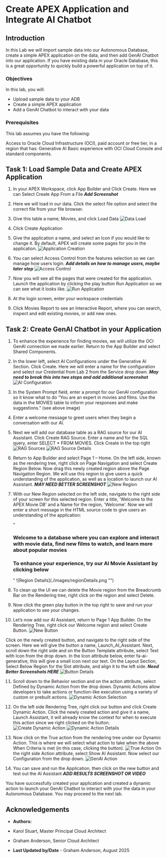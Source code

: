 # Create APEX Application and Integrate AI Chatbot

## Introduction

In this Lab we will import sample data into our Autonomous Database, create a simple APEX application on the data, and then add GenAI Chatbot into our application. If you have existing data in your Oracle Database, this is a great opportunity to quickly build a powerful application on top of it.


### Objectives

In this lab, you will:
* Upload sample data to your ADB
* Create a simple APEX application
* Add a GenAI Chatbot to interact with your data

### Prerequisites

This lab assumes you have the following:

Access to Oracle Cloud Infrastructure (OCI), paid account or free tier, in a region that has:
Generative AI
Basic experience with OCI Cloud Console and standard components.

## Task 1: Load Sample Data and Create APEX Application

1. In your APEX Workspace, click App Builder and Click Create. Here we can Select Create App From a File  ***Add Screenshot***

2. Here we will load in our data. Click the select file option and select the correct file from your file browser. 

3. Give this table a name, Movies, and click Load Data
    ![Data Load](./images/dataLoad.png  "")

4. Click Create Application 

5. Give the application a name, and select an Icon if you would like to change it. By default, APEX will create some pages for you in the application.
    ![Application Creation](./images/applicationCreation.png  "")

6. You can select Access Control from the features selection so we can manage how users login. ***Add details on how to manage users, maybe later step***
    ![Access Control](./images/accessControl.png  "")

7. Now you will see all the pages that were created for the application. Launch the application by clicking the play button Run Application so we can see what it looks like.
    ![Run Application](./images/runApplication.png  "")

8. At the login screen, enter your workspace credentials 

9. Click Movies Report to see an Interactive Report, where you can search, inspect and edit existing movies, or add new ones. 

## Task 2: Create GenAI Chatbot in your Application

1. To enhance the experience for finding movies, we will utilize the OCI GenAI connection we made earlier. Return to the App Builder and select Shared Components.

2. In the lower left, select AI Configurations under the Generative AI Section. Click Create. Here we will enter a name for the configuration and select our Credential from Lab 2 from the Service drop down. ***May need to break this into two steps and add additional screenshot***
    ![AI Configuration](./images/aiConfiguration.png  "")

3. In the System Prompt field, enter a prompt for our GenAI configuration so it know what to do “You are an expert in movies and films. Use the data in the MOVIES table to inform your responses and make suggestions.” (see above image)

4. Enter a welcome message to greet users when they begin a conversation with our AI. 

5. Next we will add our database table as a RAG source for our AI Assistant. Click Create RAG Source. Enter a name and for the SQL query, enter SELECT * FROM MOVIES. Click Create in the top right 
    ![RAG Sources](./images/ragSources.png  "")
    ![RAG Source Details](./images/ragSourceDetails.png  "")

6. Return to App Builder and select Page 1 – Home. On the left side, known as the rendering tree, right click on Page Navigation and select Create Region Below. Now drag this newly created region above the Page Navigation Region. We will use this region to give users a quick understanding of the application, as well as a location to launch our AI Assistant. ***MAY NEED BETTER SCREENSHOT***
    ![New Region](./images/newRegion.png  "")

7. With our New Region selected on the left side, navigate to the right side of your screen for this selected region.  Enter a title, 'Welcome to the APEX Movie DB' and a Name for the region, 'Welcome'. Now we will enter a short message in the HTML source code to give users an understanding of the application:  

    “<h3>Welcome to a database where you can explore and interact with movie data, find new films to watch, and learn more about popular movies</h3> 

    <h3>To enhance your experience, try our AI Movie Assistant by clicking below</h3>”
    ![Region Details](./images/regionDetails.png  "")

8. To clean up the UI we can delete the Movie region from the Breadcrumb Bar on the Rendering tree, right click on the region and select Delete.

9. Now click the green play button in the top right to save and run your application to see your changes.

10. Let’s now add our AI Assistant, return to Page 1 App Builder. On the Rendering Tree, right click our Welcome region and select Create Button. 
    ![New Button](./images/newButton.png  "")

Click on the newly created button, and navigate to the right side of the screen. Here we will give the button a name, Launch_AI_Assistant. Next, scroll down the right side and on the Button Template attribute, select Text with Icon from the drop down. In the Icon attribute below, enter fa-ai-generative, this will give a small icon next our text. On the Layout Section, Select Below Region for the Slot attribute, and align it to the left side. ***Need Better Screenshots HERE***
    ![Button Details](./images/buttonDetails.png  "")

11. Scroll down to the Behavior section and on the action attribute, select Defined by Dynamic Action from the drop down. Dynamic Actions allow developers to take actions or function-like execution using a variety of custom or prebuilt actions.
    ![Dynamic Action Selection](./images/dynamicActionSelection.png  "")

12. On the left side Rendering Tree, right click our button and click Create Dynamic Action. Click the newly created action and give it a name, Launch Assistant, it will already know the context for when to execute this action since we right clicked on the button.
    ![Create Dynamic Action](./images/createDynamicAction.png  "")
    ![Dynamic Action Details](./images/dynamicActionDetails.png  "")

13. Now click on the True action from the rendering tree under our Dynamic Action. This is where we will select what action to take when the above When Criteria is met (in this case, clicking the button). 
    ![True Action](./images/trueAction.png  "")
On the right side Action attribute, select Show AI Assistant. Now select our Configuration from the drop down.
    ![GenAI Action](./images/genAIAction.png  "")

14. You can save and run the Application, then click on the new button and test out the AI Assistant ***ADD RESULTS SCREENSHOT OR VIDEO***

You have successfully created your application and created a dynamic action to launch your GenAI Chatbot to interact with your the data in your Autonomous Database. You may proceed to the next lab.

## Acknowledgements

* **Authors:**
* Karol Stuart, Master Principal Cloud Architect 
* Graham Anderson, Senior Cloud Architect 

* **Last Updated by/Date** - Graham Anderson, August 2025